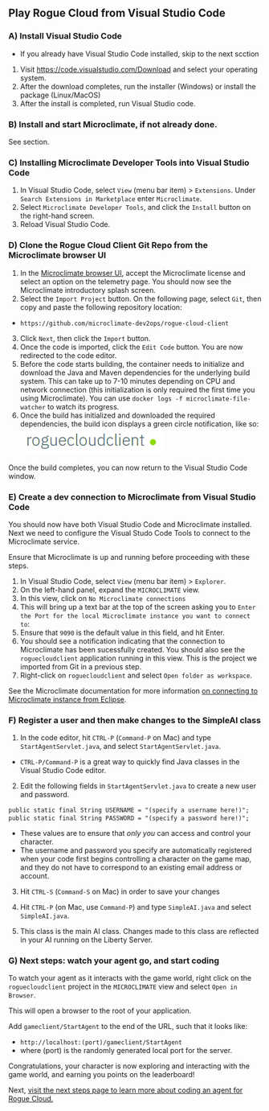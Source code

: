 ## Play Rogue Cloud from Visual Studio Code

### A) Install Visual Studio Code
- If you already have Visual Studio Code installed, skip to the next scction

1) Visit https://code.visualstudio.com/Download and select your operating system. 
2) After the download completes, run the installer (Windows) or install the package (Linux/MacOS)
3) After the install is completed, run Visual Studio code.

### B) Install and start Microclimate, if not already done.

See section.


### C)  Installing Microclimate Developer Tools into Visual Studio Code

1) In Visual Studio Code, select `View` (menu bar item) > `Extensions`. Under `Search Extensions in Marketplace` enter `Microclimate`.
2) Select `Microclimate Developer Tools`, and click the `Install` button on the right-hand screen.
3) Reload Visual Studio Code.


### D) Clone the Rogue Cloud Client Git Repo from the Microclimate browser UI

1) In the [Microclimate browser UI](http://localhost:9090), accept the Microclimate license and select an option on the telemetry page. You should now see the Microclimate introductory splash screen.
2) Select the ``Import Project`` button. On the following page, select ``Git``, then copy and paste the following repository location:
* `https://github.com/microclimate-dev2ops/rogue-cloud-client`
3) Click ``Next``, then click the ``Import`` button.
4) Once the code is imported, click the ``Edit Code`` button. You are now redirected to the code editor.
5) Before the code starts building, the container needs to initialize and download the Java and Maven dependencies for the underlying build system. This can take up to 7-10 minutes depending on CPU and network connection (this initialization is only required the first time you using Microclimate). You can use ``docker logs -f microclimate-file-watcher`` to watch its progress.
6) Once the build has initialized and downloaded the required dependencies, the build icon displays a green circle notification, like so: ![Rogue Cloud project is built](resources/gameclient-microclimate-ready.png "Rogue Cloud project is built")

Once the build completes, you can now return to the Visual Studio Code window.

### E) Create a dev connection to Microclimate from Visual Studio Code

You should now have both Visual Studio Code and Microclimate installed. Next we need to configure the Visual Studo Code Tools to connect to the Microclimate service.

Ensure that Microclimate is up and running before proceeding with these steps. 

1) In Visual Studio Code, select `View` (menu bar item) > `Explorer`.
2) On the left-hand panel, expand the `MICROCLIMATE` view.
3) In this view, click on `No Microclimate connections`
4) This will bring up a text bar at the top of the screen asking you to `Enter the Port for the local Microclimate instance you want to connect to`:
5) Ensure that `9090` is the default value in this field, and hit Enter.
6) You should see a notification indicating that the connection to Microclimate has been sucessfully created. You should also see the `roguecloudclient` application running in this view. This is the project we imported from Git in a previous step.
5) Right-click on `roguecloudclient` and select `Open folder as workspace`. 

See the Microclimate documentation for more information [on connecting to Microclimate instance from Eclipse](https://microclimate-dev2ops.github.io/mdteclipsemanagingconnections#doc).

### F) Register a user and then make changes to the SimpleAI class

1) In the code editor, hit ``CTRL-P`` (``Command-P`` on Mac) and type ``StartAgentServlet.java``, and select ``StartAgentServlet.java``.
* ``CTRL-P/Command-P`` is a great way to quickly find Java classes in the Visual Studio Code editor.

2) Edit the following fields in `StartAgentServlet.java` to create a new user and password.
```
public static final String USERNAME = "(specify a username here!)";
public static final String PASSWORD = "(specify a password here!)";
```
* These values are to ensure that *only you* can access and control your character. 
* The username and password you specify are automatically registered when your code first begins controlling a character on the game map, and they do not have to correspond to an existing email address or account.

3) Hit ``CTRL-S`` (``Command-S`` on Mac) in order to save your changes

4) Hit ``CTRL-P`` (on Mac, use ``Command-P``) and type ``SimpleAI.java`` and select ``SimpleAI.java``.

5) This class is the main AI class. Changes made to this class are reflected in your AI running on the Liberty Server.


### G) Next steps: watch your agent go, and start coding

To watch your agent as it interacts with the game world, right click on the `roguecloudclient` project in the `MICROCLIMATE` view and select `Open in Browser`.

This will open a browser to the root of your application.

Add ``gameclient/StartAgent`` to the end of the URL, such that it looks like:
* ``http://localhost:(port)/gameclient/StartAgent``
* where (port) is the randomly generated local port for the server.

Congratulations, your character is now exploring and interacting with the game world, and earning you points on the leaderboard!

Next, [visit the next steps page to learn more about coding an agent for Rogue Cloud.](Developing-CodingNextSteps.md)
